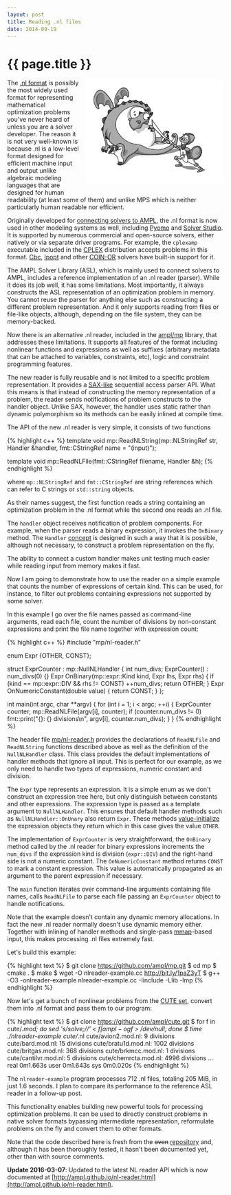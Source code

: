 ```yaml
---
layout: post
title: Reading .nl files
date: 2014-09-19
---
```


{{ page.title }}
================

<div class="separator" style="clear:right; float:right; margin-left:1em; margin-bottom:1em">
  <img border="0" src="/img/dragon.png" width="320" 
  title="&quot;What does dragon have to do with parsing?&quot; you might ask.">
</div>

The [.nl format][1] is possibly the
most widely used format for representing mathematical optimization problems you've
never heard of unless you are a solver developer.
The reason it is not very well-known is because .nl is a low-level format
designed for efficient machine input and output unlike algebraic modeling languages
that are designed for human readability (at least some of them) and unlike MPS
which is neither particularly human readable nor efficient.

  [1]: https://en.wikipedia.org/wiki/Nl_(format)

Originally developed for
[connecting solvers to AMPL](http://www.ampl.com/REFS/hooking2.pdf),
the .nl format is now used in other modeling systems as well, including
[Pyomo](https://software.sandia.gov/trac/coopr/wiki/Pyomo) and
[Solver Studio](http://solverstudio.org/languages/ampl/).
It is supported by numerous commercial and open-source solvers, either natively or
via separate driver programs. For example, the `cplexamp` executable included in the
[CPLEX](http://www-01.ibm.com/software/commerce/optimization/cplex-optimizer/) distribution
accepts problems in this format. [Cbc](https://projects.coin-or.org/Cbc),
[Ipopt](https://projects.coin-or.org/Ipopt) and other [COIN-OR](http://www.coin-or.org/)
solvers have built-in support for it.

The AMPL Solver Library (ASL), which is mainly used to connect solvers to AMPL, includes
a reference implementation of an .nl reader (parser). While it does its job well,
it has some limitations. Most importantly, it always constructs the ASL representation
of an optimization problem in memory. You cannot reuse the parser for anything else such as
constructing a different problem representation. And it only supports reading from files
or file-like objects, although, depending on the file system, they can be memory-backed.

Now there is an alternative .nl reader, included in the
[ampl/mp](https://github.com/ampl/mp) library, that addresses these limitations.
It supports all features of the format including nonlinear functions and expressions
as well as suffixes (arbitrary metadata that can be attached to variables, constraints, etc),
logic and constraint programming features.

The new reader is fully reusable and is not limited to a specific problem representation.
It provides a [SAX-like](https://en.wikipedia.org/wiki/Simple_API_for_XML) sequential
access parser API.
What this means is that instead of constructing the memory representation of a
problem, the reader sends notifications of problem constructs to the handler object.
Unlike SAX, however, the handler uses static rather than dynamic polymorphism
so its methods can be easily inlined at compile time.

The API of the new .nl reader is very simple, it consists of two functions

{% highlight c++ %}
template <typename Handler>
void mp::ReadNLString(mp::NLStringRef str, Handler &handler,
                      fmt::CStringRef name = "(input)");

template <typename Handler>
void mp::ReadNLFile(fmt::CStringRef filename, Handler &h);
{% endhighlight %}

where `mp::NLStringRef` and `fmt::CStringRef` are string references which can refer to
C strings or `std::string` objects.

As their names suggest, the first function reads a string containing an
optimization problem in the .nl format while the second one reads an .nl file.

The `handler` object receives notification of problem components.
For example, when the parser reads a binary expression, it invokes
the `OnBinary` method. The `Handler` [concept](http://en.cppreference.com/w/cpp/concept)
is designed in such a way that it is possible, although not necessary,
to construct a problem representation on the fly.

The ability to connect a custom handler makes unit testing much easier
while reading input from memory makes it fast.

Now I am going to demonstrate how to use the reader on a simple example that
counts the number of expressions of certain kind. This can be used, for
instance, to filter out problems containing expressions not supported by some
solver.

In this example I go over the file names passed as command-line arguments,
read each file, count the number of divisions by non-constant expressions and
print the file name together with expression count:

{% highlight c++ %}
#include "mp/nl-reader.h"

enum Expr {OTHER, CONST};

struct ExprCounter : mp::NullNLHandler<Expr> {
  int num_divs;
  ExprCounter() : num_divs(0) {}
  Expr OnBinary(mp::expr::Kind kind, Expr lhs, Expr rhs) {
    if (kind == mp::expr::DIV && rhs != CONST)
      ++num_divs;
    return OTHER;
  }
  Expr OnNumericConstant(double value) { return CONST; }
};

int main(int argc, char **argv) {
  for (int i = 1; i < argc; ++i) {
    ExprCounter counter;
    mp::ReadNLFile(argv[i], counter);
    if (counter.num_divs != 0)
      fmt::print("{}: {} divisions\n", argv[i], counter.num_divs);
  }
}
{% endhighlight %}

The header file
[mp/nl-reader.h](https://github.com/ampl/mp/blob/47d5c9fa602aaa980e394e57b0c3d068b203ae46/include/mp/nl-reader.h)
provides the declarations of `ReadNLFile` and `ReadNLString` functions
described above as well as the definition of the `NullNLHandler` class.
This class provides the default implementations of handler methods that
ignore all input. This is perfect for our example, as we only need
to handle two types of expressions, numeric constant and division.

The `Expr` type represents an expression. It is a simple enum as we don't
construct an expression tree here, but only distinguish between constants
and other expressions. The expression type is passed as a template argument
to `NullNLHandler`. This ensures that default handler methods such as
`NullNLHandler::OnUnary` also return `Expr`. These methods
[value-initialize](http://en.cppreference.com/w/cpp/language/value_initialization)
the expression objects they return which in this case gives the value `OTHER`.

The implementation of `ExprCounter` is very straightforward, the `OnBinary`
method called by the .nl reader for binary expressions increments the `num_divs`
if the expression kind is division (`expr::DIV`) and the right-hand side is not
a numeric constant. The `OnNumericConstant` method returns `CONST` to mark
a constant expression. This value is automatically propagated as an argument
to the parent expression if necessary.

The `main` function iterates over command-line arguments containing file
names, calls `ReadNLFile` to parse each file passing an `ExprCounter` object
to handle notifications.

Note that the example doesn't contain any dynamic memory allocations.
In fact the new .nl reader normally doesn't use dynamic memory either.
Together with inlining of handler methods and single-pass
[mmap](https://en.wikipedia.org/wiki/Mmap)-based input,
this makes processing .nl files extremely fast.

Let's build this example:

{% highlight text %}
$ git clone https://github.com/ampl/mp.git
$ cd mp
$ cmake .
$ make
$ wget -O nlreader-example.cc http://bit.ly/1paZ3yT
$ g++ -O3 -onlreader-example nlreader-example.cc -Iinclude -Llib -lmp
{% endhighlight %}

Now let's get a bunch of nonlinear problems from
the [CUTE set](http://orfe.princeton.edu/~rvdb/ampl/nlmodels/cute/index.html),
convert them into .nl format and pass them to our program:

{% highlight text %}
$ git clone https://github.com/ampl/cute.git
$ for f in cute/*.mod; do sed 's/solve;//' < $f | ampl -og$f > /dev/null; done
$ time ./nlreader-example cute/*.nl
cute/avion2.mod.nl: 9 divisions
cute/bard.mod.nl: 15 divisions
cute/bratu1d.mod.nl: 1002 divisions
cute/britgas.mod.nl: 368 divisions
cute/brkmcc.mod.nl: 1 divisions
cute/cantilvr.mod.nl: 5 divisions
cute/chemrcta.mod.nl: 4996 divisions
...
real	0m1.663s
user	0m1.643s
sys	0m0.020s
{% endhighlight %}

The `nlreader-example` program processes 712 .nl files, totaling 205 MiB,
in just 1.6 seconds. I plan to compare its performance to the reference ASL
reader in a follow-up post.

This functionality enables building new powerful tools for processing optimization
problems. It can be used to directly construct problems in native solver formats
bypassing intermediate representation, reformulate problems on the fly and convert
them to other formats.

Note that the code described here is fresh from the <s>oven</s>
[repository](https://github.com/ampl/mp) and, although it has been thoroughly tested,
it hasn't been documented yet, other than with source comments.

**Update 2016-03-07**: Updated to the latest NL reader API which is now documented at
[http://ampl.github.io/nl-reader.html](http://ampl.github.io/nl-reader.html).
